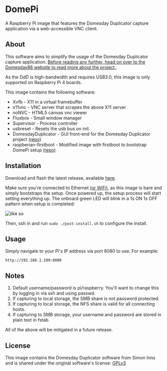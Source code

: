 # DomePi

A Raspberry Pi image that features the Domesday Duplicator capture application via a web-accessible VNC client.

## About

This software aims to simplify the usage of the Domesday Duplicator capture application.  [Before reading any further, head on over to the Domesday86 website to read more about the project.](https://www.domesday86.com/?page_id=978).

As the DdD is high-bandwidth and requires USB3.0, this image is only supported on Raspberry Pi 4 boards.

This image contains the following software:
* Xvfb - X11 in a virtual framebuffer
* x11vnc - VNC server that scrapes the above X11 server
* noNVC - HTML5 canvas vnc viewer
* Fluxbox - Small window manager
* Supervisor - Process controller
* usbreset - Resets the usb bus on init
* DomesdayDuplicator - GUI front-end for the Domesday Duplicator project [(repo)](https://github.com/simoninns/DomesdayDuplicator)
* raspberian-firstboot - Modified image with firstboot to bootstrap DomePi setup [(repo)](https://github.com/nmcclain/raspberian-firstboot)


## Installation

Download and flash the latest release, available [here](https://github.com/TokugawaHeavyIndustries/DomePi/releases/latest).

Make sure you're connected to Ethernet [(or WiFi)](https://www.raspberrypi.org/documentation/computers/configuration.html#configuring-networking31), as this image is bare and simply bootstraps the setup.  Once powered up, the setup process will start setting everything up.  The onboard green LED will blink in a 1s ON 1s OFF pattern when setup is completed:

![like so](https://i.imgur.com/FTuUadb.gif)

Then, ssh in and run `sudo ./post-install.sh` to configure the install.



## Usage

Simply navigate to your Pi's IP address via port 8080 to use.  For example:
```
http://192.168.1.199:8080
```

## Notes

1) Default username/password is pi/raspberry.  You'll want to change this by logging in via ssh and using passwd.
2) If capturing to local storage, the SMB share is not password protected.
3) If capturing to local storage, the NFS share is valid for all connecting hosts.
4) If capturing to SMB storage, your username and password are stored in plain text in fstab.

All of the above will be mitigated in a future release.

## License
This image contains the Domesday Duplicator software from Simon Inns and is shared under the original software's license: [GPLv3](https://github.com/TokugawaHeavyIndustries/DomePi/blob/main/LICENSE)
